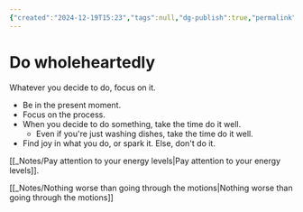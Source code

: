 ```yaml
---
{"created":"2024-12-19T15:23","tags":null,"dg-publish":true,"permalink":"/journal/principles/do-wholeheartedly/","dgPassFrontmatter":true,"updated":"2024-12-21T15:08:11.784+01:00"}
---
```


# Do wholeheartedly

Whatever you decide to do, focus on it. 
- Be in the present moment. 
- Focus on the process. 
- When you decide to do something, take the time do it well.
	- Even if you're just washing dishes, take the time do it well.
- Find joy in what you do, or spark it. Else, don't do it.

[[_Notes/Pay attention to your energy levels\|Pay attention to your energy levels]].

[[_Notes/Nothing worse than going through the motions\|Nothing worse than going through the motions]]
